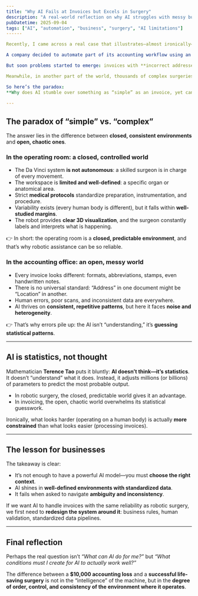 ```yaml
---
title: "Why AI Fails at Invoices but Excels in Surgery"
description: "A real-world reflection on why AI struggles with messy business tasks like invoicing but succeeds in highly controlled environments such as robotic surgery"
pubDatetime: 2025-09-04
tags: ["AI", "automation", "business", "surgery", "AI limitations"]
------

Recently, I came across a real case that illustrates—almost ironically—the limits of artificial intelligence in everyday business.  

A company decided to automate part of its accounting workflow using an AI model based on ChatGPT to **process invoices in several of its branches**. At first, everything looked promising: the system handled documents quickly, employees celebrated how manual work was reduced, and the experiment seemed like a success.  

But soon problems started to emerge: invoices with **incorrect addresses**, misinterpreted fields, duplicated entries. What initially seemed like a breakthrough ended up causing **more than $10,000 in losses**.  

Meanwhile, in another part of the world, thousands of complex surgeries continue to be performed with the **Da Vinci robotic system**, renowned for its **millimetric precision and high success rates**.  

So here’s the paradox:  
**Why does AI stumble over something as “simple” as an invoice, yet can assist in something as delicate as surgery?**  

---
```


## The paradox of “simple” vs. “complex”

The answer lies in the difference between **closed, consistent environments** and **open, chaotic ones**.  

### In the operating room: a closed, controlled world
- The Da Vinci system **is not autonomous**: a skilled surgeon is in charge of every movement.  
- The workspace is **limited and well-defined**: a specific organ or anatomical area.  
- Strict **medical protocols** standardize preparation, instrumentation, and procedure.  
- Variability exists (every human body is different), but it falls within **well-studied margins**.  
- The robot provides **clear 3D visualization**, and the surgeon constantly labels and interprets what is happening.  

👉 In short: the operating room is a **closed, predictable environment**, and that’s why robotic assistance can be so reliable.  

### In the accounting office: an open, messy world
- Every invoice looks different: formats, abbreviations, stamps, even handwritten notes.  
- There is no universal standard: “Address” in one document might be “Location” in another.  
- Human errors, poor scans, and inconsistent data are everywhere.  
- AI thrives on **consistent, repetitive patterns**, but here it faces **noise and heterogeneity**.  

👉 That’s why errors pile up: the AI isn’t “understanding,” it’s **guessing statistical patterns**.  

---

## AI is statistics, not thought

Mathematician **Terence Tao** puts it bluntly: **AI doesn’t think—it’s statistics**. It doesn’t “understand” what it does. Instead, it adjusts millions (or billions) of parameters to predict the most probable output.  

- In robotic surgery, the closed, predictable world gives it an advantage.  
- In invoicing, the open, chaotic world overwhelms its statistical guesswork.  

Ironically, what looks harder (operating on a human body) is actually **more constrained** than what looks easier (processing invoices).  

---

## The lesson for businesses

The takeaway is clear:  
- It’s not enough to have a powerful AI model—you must **choose the right context**.  
- AI shines in **well-defined environments with standardized data**.  
- It fails when asked to navigate **ambiguity and inconsistency**.  

If we want AI to handle invoices with the same reliability as robotic surgery, we first need to **redesign the system around it**: business rules, human validation, standardized data pipelines.  

---

## Final reflection  

Perhaps the real question isn’t *“What can AI do for me?”* but *“What conditions must I create for AI to actually work well?”*  

The difference between a **$10,000 accounting loss** and a **successful life-saving surgery** is not in the “intelligence” of the machine, but in the **degree of order, control, and consistency of the environment where it operates**.  
